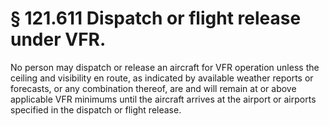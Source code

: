# § 121.611   Dispatch or flight release under VFR.

No person may dispatch or release an aircraft for VFR operation unless the ceiling and visibility en route, as indicated by available weather reports or forecasts, or any combination thereof, are and will remain at or above applicable VFR minimums until the aircraft arrives at the airport or airports specified in the dispatch or flight release. 




